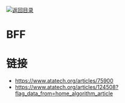 [![返回目录](https://i.postimg.cc/WzXsh0MX/image.png)](https://parg.co/UdT)

# BFF

# 链接

- https://www.atatech.org/articles/75900
- https://www.atatech.org/articles/124508?flag_data_from=home_algorithm_article
